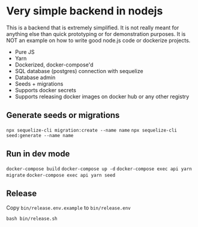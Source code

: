 # Very simple backend in nodejs

This is a backend that is extremely simplified. It is not really meant for anything else than quick prototyping or for demonstration purposes. It is NOT an example on how to write good node.js code or dockerize projects.

- Pure JS
- Yarn
- Dockerized, docker-compose'd
- SQL database (postgres) connection with sequelize
- Database admin
- Seeds + migrations
- Supports docker secrets
- Supports releasing docker images on docker hub or any other registry

## Generate seeds or migrations

`npx sequelize-cli migration:create --name name`
`npx sequelize-cli seed:generate --name name`

## Run in dev mode

`docker-compose build`
`docker-compose up -d`
`docker-compose exec api yarn migrate`
`docker-compose exec api yarn seed`

## Release

Copy `bin/release.env.example` to `bin/release.env`

`bash bin/release.sh`
